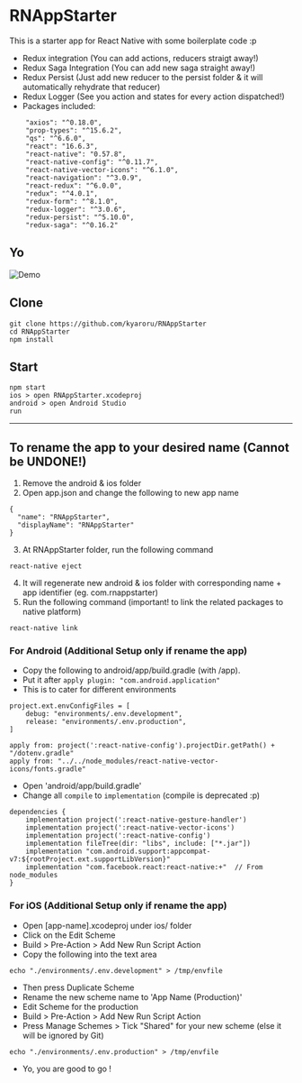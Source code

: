 # RNAppStarter
This is a starter app for React Native with some boilerplate code :p
- Redux integration (You can add actions, reducers straigt away!)
- Redux Saga Integration (You can add new saga straight away!)
- Redux Persist (Just add new reducer to the persist folder & it will automatically rehydrate that reducer)
- Redux Logger (See you action and states for every action dispatched!)
- Packages included:
```
    "axios": "^0.18.0",
    "prop-types": "^15.6.2",
    "qs": "^6.6.0",
    "react": "16.6.3",
    "react-native": "0.57.8",
    "react-native-config": "^0.11.7",
    "react-native-vector-icons": "^6.1.0",
    "react-navigation": "^3.0.9",
    "react-redux": "^6.0.0",
    "redux": "^4.0.1",
    "redux-form": "^8.1.0",
    "redux-logger": "^3.0.6",
    "redux-persist": "^5.10.0",
    "redux-saga": "^0.16.2"
```

## Yo
![Demo](http://g.recordit.co/2P4aeACaFQ.gif)

## Clone
```
git clone https://github.com/kyaroru/RNAppStarter
cd RNAppStarter
npm install
```

## Start
```
npm start
ios > open RNAppStarter.xcodeproj
android > open Android Studio
run
```

---

## To rename the app to your desired name (Cannot be UNDONE!)
1. Remove the android & ios folder
2. Open app.json and change the following to new app name
```
{
  "name": "RNAppStarter",
  "displayName": "RNAppStarter"
}
```
3. At RNAppStarter folder, run the following command
```
react-native eject
```
4. It will regenerate new android & ios folder with corresponding name + app identifier (eg. com.rnappstarter)
5. Run the following command (important! to link the related packages to native platform)
```
react-native link
```

### For Android (Additional Setup only if rename the app)
- Copy the following to android/app/build.gradle (with /app).
- Put it after `apply plugin: "com.android.application"`
- This is to cater for different environments
```
project.ext.envConfigFiles = [
    debug: "environments/.env.development",
    release: "environments/.env.production",
]

apply from: project(':react-native-config').projectDir.getPath() + "/dotenv.gradle"
apply from: "../../node_modules/react-native-vector-icons/fonts.gradle"
```

- Open 'android/app/build.gradle'
- Change all `compile` to `implementation` (compile is deprecated :p)
```
dependencies {
    implementation project(':react-native-gesture-handler')
    implementation project(':react-native-vector-icons')
    implementation project(':react-native-config')
    implementation fileTree(dir: "libs", include: ["*.jar"])
    implementation "com.android.support:appcompat-v7:${rootProject.ext.supportLibVersion}"
    implementation "com.facebook.react:react-native:+"  // From node_modules
}
```

### For iOS (Additional Setup only if rename the app)
- Open [app-name].xcodeproj under ios/ folder
- Click on the Edit Scheme
- Build > Pre-Action > Add New Run Script Action
- Copy the following into the text area
```
echo "./environments/.env.development" > /tmp/envfile
```
- Then press Duplicate Scheme
- Rename the new scheme name to 'App Name (Production)'
- Edit Scheme for the production
- Build > Pre-Action > Add New Run Script Action
- Press Manage Schemes > Tick "Shared" for your new scheme (else it will be ignored by Git)
```
echo "./environments/.env.production" > /tmp/envfile
```
- Yo, you are good to go !